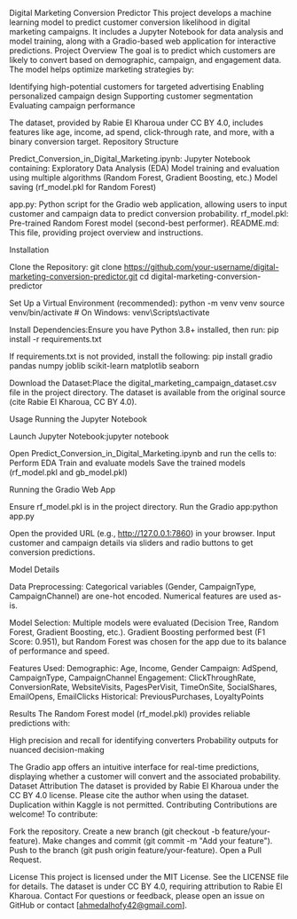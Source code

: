 Digital Marketing Conversion Predictor
This project develops a machine learning model to predict customer conversion likelihood in digital marketing campaigns. It includes a Jupyter Notebook for data analysis and model training, along with a Gradio-based web application for interactive predictions.
Project Overview
The goal is to predict which customers are likely to convert based on demographic, campaign, and engagement data. The model helps optimize marketing strategies by:

Identifying high-potential customers for targeted advertising
Enabling personalized campaign design
Supporting customer segmentation
Evaluating campaign performance

The dataset, provided by Rabie El Kharoua under CC BY 4.0, includes features like age, income, ad spend, click-through rate, and more, with a binary conversion target.
Repository Structure

Predict_Conversion_in_Digital_Marketing.ipynb: Jupyter Notebook containing:
Exploratory Data Analysis (EDA)
Model training and evaluation using multiple algorithms (Random Forest, Gradient Boosting, etc.)
Model saving (rf_model.pkl for Random Forest)


app.py: Python script for the Gradio web application, allowing users to input customer and campaign data to predict conversion probability.
rf_model.pkl: Pre-trained Random Forest model (second-best performer).
README.md: This file, providing project overview and instructions.

Installation

Clone the Repository:
git clone https://github.com/your-username/digital-marketing-conversion-predictor.git
cd digital-marketing-conversion-predictor


Set Up a Virtual Environment (recommended):
python -m venv venv
source venv/bin/activate  # On Windows: venv\Scripts\activate


Install Dependencies:Ensure you have Python 3.8+ installed, then run:
pip install -r requirements.txt

If requirements.txt is not provided, install the following:
pip install gradio pandas numpy joblib scikit-learn matplotlib seaborn


Download the Dataset:Place the digital_marketing_campaign_dataset.csv file in the project directory. The dataset is available from the original source (cite Rabie El Kharoua, CC BY 4.0).


Usage
Running the Jupyter Notebook

Launch Jupyter Notebook:jupyter notebook


Open Predict_Conversion_in_Digital_Marketing.ipynb and run the cells to:
Perform EDA
Train and evaluate models
Save the trained models (rf_model.pkl and gb_model.pkl)



Running the Gradio Web App

Ensure rf_model.pkl is in the project directory.
Run the Gradio app:python app.py


Open the provided URL (e.g., http://127.0.0.1:7860) in your browser.
Input customer and campaign details via sliders and radio buttons to get conversion predictions.

Model Details

Data Preprocessing:
Categorical variables (Gender, CampaignType, CampaignChannel) are one-hot encoded.
Numerical features are used as-is.


Model Selection:
Multiple models were evaluated (Decision Tree, Random Forest, Gradient Boosting, etc.).
Gradient Boosting performed best (F1 Score: 0.951), but Random Forest was chosen for the app due to its balance of performance and speed.


Features Used:
Demographic: Age, Income, Gender
Campaign: AdSpend, CampaignType, CampaignChannel
Engagement: ClickThroughRate, ConversionRate, WebsiteVisits, PagesPerVisit, TimeOnSite, SocialShares, EmailOpens, EmailClicks
Historical: PreviousPurchases, LoyaltyPoints



Results
The Random Forest model (rf_model.pkl) provides reliable predictions with:

High precision and recall for identifying converters
Probability outputs for nuanced decision-making

The Gradio app offers an intuitive interface for real-time predictions, displaying whether a customer will convert and the associated probability.
Dataset Attribution
The dataset is provided by Rabie El Kharoua under the CC BY 4.0 license. Please cite the author when using the dataset. Duplication within Kaggle is not permitted.
Contributing
Contributions are welcome! To contribute:

Fork the repository.
Create a new branch (git checkout -b feature/your-feature).
Make changes and commit (git commit -m "Add your feature").
Push to the branch (git push origin feature/your-feature).
Open a Pull Request.

License
This project is licensed under the MIT License. See the LICENSE file for details. The dataset is under CC BY 4.0, requiring attribution to Rabie El Kharoua.
Contact
For questions or feedback, please open an issue on GitHub or contact [ahmedalhofy42@gmail.com].
